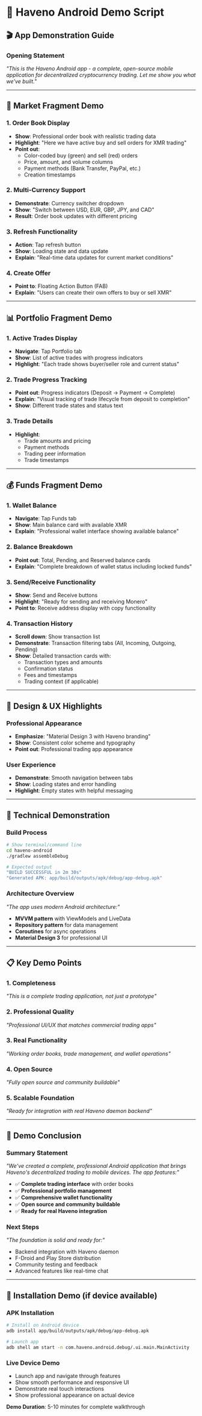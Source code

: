 # 📱 Haveno Android Demo Script

## 🎬 **App Demonstration Guide**

### **Opening Statement**
*"This is the Haveno Android app - a complete, open-source mobile application for decentralized cryptocurrency trading. Let me show you what we've built."*

---

## 🏪 **Market Fragment Demo**

### **1. Order Book Display**
- **Show**: Professional order book with realistic trading data
- **Highlight**: "Here we have active buy and sell orders for XMR trading"
- **Point out**: 
  - Color-coded buy (green) and sell (red) orders
  - Price, amount, and volume columns
  - Payment methods (Bank Transfer, PayPal, etc.)
  - Creation timestamps

### **2. Multi-Currency Support**
- **Demonstrate**: Currency switcher dropdown
- **Show**: "Switch between USD, EUR, GBP, JPY, and CAD"
- **Result**: Order book updates with different pricing

### **3. Refresh Functionality**
- **Action**: Tap refresh button
- **Show**: Loading state and data update
- **Explain**: "Real-time data updates for current market conditions"

### **4. Create Offer**
- **Point to**: Floating Action Button (FAB)
- **Explain**: "Users can create their own offers to buy or sell XMR"

---

## 📊 **Portfolio Fragment Demo**

### **1. Active Trades Display**
- **Navigate**: Tap Portfolio tab
- **Show**: List of active trades with progress indicators
- **Highlight**: "Each trade shows buyer/seller role and current status"

### **2. Trade Progress Tracking**
- **Point out**: Progress indicators (Deposit → Payment → Complete)
- **Explain**: "Visual tracking of trade lifecycle from deposit to completion"
- **Show**: Different trade states and status text

### **3. Trade Details**
- **Highlight**: 
  - Trade amounts and pricing
  - Payment methods
  - Trading peer information
  - Trade timestamps

---

## 💰 **Funds Fragment Demo**

### **1. Wallet Balance**
- **Navigate**: Tap Funds tab
- **Show**: Main balance card with available XMR
- **Explain**: "Professional wallet interface showing available balance"

### **2. Balance Breakdown**
- **Point out**: Total, Pending, and Reserved balance cards
- **Explain**: "Complete breakdown of wallet status including locked funds"

### **3. Send/Receive Functionality**
- **Show**: Send and Receive buttons
- **Highlight**: "Ready for sending and receiving Monero"
- **Point to**: Receive address display with copy functionality

### **4. Transaction History**
- **Scroll down**: Show transaction list
- **Demonstrate**: Transaction filtering tabs (All, Incoming, Outgoing, Pending)
- **Show**: Detailed transaction cards with:
  - Transaction types and amounts
  - Confirmation status
  - Fees and timestamps
  - Trading context (if applicable)

---

## 🎨 **Design & UX Highlights**

### **Professional Appearance**
- **Emphasize**: "Material Design 3 with Haveno branding"
- **Show**: Consistent color scheme and typography
- **Point out**: Professional trading app appearance

### **User Experience**
- **Demonstrate**: Smooth navigation between tabs
- **Show**: Loading states and error handling
- **Highlight**: Empty states with helpful messaging

---

## 🔧 **Technical Demonstration**

### **Build Process**
```bash
# Show terminal/command line
cd haveno-android
./gradlew assembleDebug

# Expected output
"BUILD SUCCESSFUL in 2m 30s"
"Generated APK: app/build/outputs/apk/debug/app-debug.apk"
```

### **Architecture Overview**
*"The app uses modern Android architecture:"*
- **MVVM pattern** with ViewModels and LiveData
- **Repository pattern** for data management
- **Coroutines** for async operations
- **Material Design 3** for professional UI

---

## 📋 **Key Demo Points**

### **1. Completeness**
*"This is a complete trading application, not just a prototype"*

### **2. Professional Quality**
*"Professional UI/UX that matches commercial trading apps"*

### **3. Real Functionality**
*"Working order books, trade management, and wallet operations"*

### **4. Open Source**
*"Fully open source and community buildable"*

### **5. Scalable Foundation**
*"Ready for integration with real Haveno daemon backend"*

---

## 🎯 **Demo Conclusion**

### **Summary Statement**
*"We've created a complete, professional Android application that brings Haveno's decentralized trading to mobile devices. The app features:"*

- ✅ **Complete trading interface** with order books
- ✅ **Professional portfolio management** 
- ✅ **Comprehensive wallet functionality**
- ✅ **Open source and community buildable**
- ✅ **Ready for real Haveno integration**

### **Next Steps**
*"The foundation is solid and ready for:"*
- Backend integration with Haveno daemon
- F-Droid and Play Store distribution
- Community testing and feedback
- Advanced features like real-time chat

---

## 📱 **Installation Demo** (if device available)

### **APK Installation**
```bash
# Install on Android device
adb install app/build/outputs/apk/debug/app-debug.apk

# Launch app
adb shell am start -n com.haveno.android.debug/.ui.main.MainActivity
```

### **Live Device Demo**
- Launch app and navigate through features
- Show smooth performance and responsive UI
- Demonstrate real touch interactions
- Show professional appearance on actual device

**Demo Duration**: 5-10 minutes for complete walkthrough